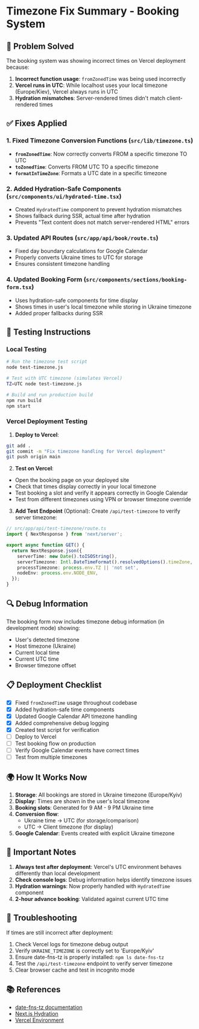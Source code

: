 # Timezone Fix Summary - Booking System

## 🎯 Problem Solved
The booking system was showing incorrect times on Vercel deployment because:
1. **Incorrect function usage**: `fromZonedTime` was being used incorrectly
2. **Vercel runs in UTC**: While localhost uses your local timezone (Europe/Kiev), Vercel always runs in UTC
3. **Hydration mismatches**: Server-rendered times didn't match client-rendered times

## ✅ Fixes Applied

### 1. Fixed Timezone Conversion Functions (`src/lib/timezone.ts`)
- **`fromZonedTime`**: Now correctly converts FROM a specific timezone TO UTC
- **`toZonedTime`**: Converts FROM UTC TO a specific timezone
- **`formatInTimeZone`**: Formats a UTC date in a specific timezone

### 2. Added Hydration-Safe Components (`src/components/ui/hydrated-time.tsx`)
- Created `HydratedTime` component to prevent hydration mismatches
- Shows fallback during SSR, actual time after hydration
- Prevents "Text content does not match server-rendered HTML" errors

### 3. Updated API Routes (`src/app/api/book/route.ts`)
- Fixed day boundary calculations for Google Calendar
- Properly converts Ukraine times to UTC for storage
- Ensures consistent timezone handling

### 4. Updated Booking Form (`src/components/sections/booking-form.tsx`)
- Uses hydration-safe components for time display
- Shows times in user's local timezone while storing in Ukraine timezone
- Added proper fallbacks during SSR

## 🧪 Testing Instructions

### Local Testing
```bash
# Run the timezone test script
node test-timezone.js

# Test with UTC timezone (simulates Vercel)
TZ=UTC node test-timezone.js

# Build and run production build
npm run build
npm start
```

### Vercel Deployment Testing

1. **Deploy to Vercel**:
```bash
git add .
git commit -m "Fix timezone handling for Vercel deployment"
git push origin main
```

2. **Test on Vercel**:
- Open the booking page on your deployed site
- Check that times display correctly in your local timezone
- Test booking a slot and verify it appears correctly in Google Calendar
- Test from different timezones using VPN or browser timezone override

3. **Add Test Endpoint** (Optional):
Create `/api/test-timezone` to verify server timezone:

```typescript
// src/app/api/test-timezone/route.ts
import { NextResponse } from 'next/server';

export async function GET() {
  return NextResponse.json({
    serverTime: new Date().toISOString(),
    serverTimezone: Intl.DateTimeFormat().resolvedOptions().timeZone,
    processTimezone: process.env.TZ || 'not set',
    nodeEnv: process.env.NODE_ENV,
  });
}
```

## 🔍 Debug Information

The booking form now includes timezone debug information (in development mode) showing:
- User's detected timezone
- Host timezone (Ukraine)
- Current local time
- Current UTC time
- Browser timezone offset

## 📋 Deployment Checklist

- [x] Fixed `fromZonedTime` usage throughout codebase
- [x] Added hydration-safe time components
- [x] Updated Google Calendar API timezone handling
- [x] Added comprehensive debug logging
- [x] Created test script for verification
- [ ] Deploy to Vercel
- [ ] Test booking flow on production
- [ ] Verify Google Calendar events have correct times
- [ ] Test from multiple timezones

## 🌍 How It Works Now

1. **Storage**: All bookings are stored in Ukraine timezone (Europe/Kyiv)
2. **Display**: Times are shown in the user's local timezone
3. **Booking slots**: Generated for 9 AM - 9 PM Ukraine time
4. **Conversion flow**:
   - Ukraine time → UTC (for storage/comparison)
   - UTC → Client timezone (for display)
5. **Google Calendar**: Events created with explicit Ukraine timezone

## 🚨 Important Notes

1. **Always test after deployment**: Vercel's UTC environment behaves differently than local development
2. **Check console logs**: Debug information helps identify timezone issues
3. **Hydration warnings**: Now properly handled with `HydratedTime` component
4. **2-hour advance booking**: Validated against current UTC time

## 🔧 Troubleshooting

If times are still incorrect after deployment:

1. Check Vercel logs for timezone debug output
2. Verify `UKRAINE_TIMEZONE` is correctly set to 'Europe/Kyiv'
3. Ensure date-fns-tz is properly installed: `npm ls date-fns-tz`
4. Test the `/api/test-timezone` endpoint to verify server timezone
5. Clear browser cache and test in incognito mode

## 📚 References

- [date-fns-tz documentation](https://date-fns.org/v2.29.3/docs/Time-Zones)
- [Next.js Hydration](https://nextjs.org/docs/messages/react-hydration-error)
- [Vercel Environment](https://vercel.com/docs/concepts/functions/serverless-functions/runtimes#default-environment-variables)
